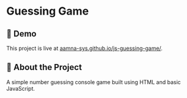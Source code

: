 # Guessing Game

## 🔴 Demo
This project is live at [aamna-sys.github.io/js-guessing-game/](https://aamna-sys.github.io/js-guessing-game/).

## 🧾 About the Project
A simple number guessing console game built using HTML and basic JavaScript.
